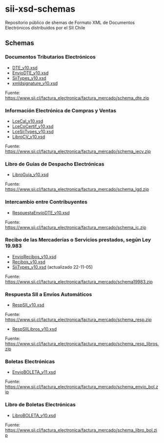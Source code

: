 # sii-xsd-schemas

Repositorio público de shemas de Formato XML de Documentos Electrónicos distribuidos por el SII Chile

## Schemas

### Documentos Tributarios Electrónicos

* [DTE_v10.xsd](schemas/DTE_v10.xsd)
* [EnvioDTE_v10.xsd](schemas/EnvioDTE_v10.xsd)
* [SiiTypes_v10.xsd](schemas/SiiTypes_v10.xsd)
* [xmldsignature_v10.xsd](schemas/xmldsignature_v10.xsd)

Fuente: https://www.sii.cl/factura_electronica/factura_mercado/schema_dte.zip

### Información Electrónica de Compras y Ventas

* [LceCal_v10.xsd](schemas/LceCal_v10.xsd)
* [LceCoCertif_v10.xsd](schemas/LceCoCertif_v10.xsd)
* [LceSiiTypes_v10.xsd](schemas/LceSiiTypes_v10.xsd)
* [LibroCV_v10.xsd](schemas/LibroCV_v10.xsd)

Fuente: https://www.sii.cl/factura_electronica/factura_mercado/schema_iecv.zip

### Libro de Guías de Despacho Electrónicas

* [LibroGuia_v10.xsd](schemas/LibroGuia_v10.xsd)

Fuente: https://www.sii.cl/factura_electronica/factura_mercado/schema_lgd.zip

### Intercambio entre Contribuyentes

* [RespuestaEnvioDTE_v10.xsd](schemas/RespuestaEnvioDTE_v10.xsd)

Fuente: https://www.sii.cl/factura_electronica/factura_mercado/schema_ic.zip

### Recibo de las Mercaderías o Servicios prestados, según Ley 19.983

* [EnvioRecibos_v10.xsd](schemas/EnvioRecibos_v10.xsd)
* [Recibos_v10.xsd](schemas/Recibos_v10.xsd)
* [SiiTypes_v10.xsd](schemas/SiiTypes_v10.xsd) (actualizado 22-11-05)

Fuente: https://www.sii.cl/factura_electronica/factura_mercado/schema19983.zip

### Respuesta SII a Envíos Automáticos

* [RespSII_v10.xsd](schemas/RespSII_v10.xsd)

Fuente: https://www.sii.cl/factura_electronica/factura_mercado/schema_resp.zip

* [RespSIILibros_v10.xsd](schemas/RespSIILibros_v10.xsd)

Fuente: https://www.sii.cl/factura_electronica/factura_mercado/schema_resp_libros.zip

### Boletas Electrónicas

* [EnvioBOLETA_v11.xsd](schemas/EnvioBOLETA_v11.xsd)

Fuente: https://www.sii.cl/factura_electronica/factura_mercado/schema_envio_bol.zip

### Libro de Boletas Electrónicas

* [LibroBOLETA_v10.xsd](schemas/LibroBOLETA_v10.xsd)

Fuente: https://www.sii.cl/factura_electronica/factura_mercado/schema_libro_bol.zip
